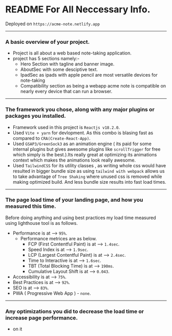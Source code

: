 # README For All Neccessary Info.

Deployed on `https://acme-note.netlify.app`

---
### A basic overview of your project.
- Project is all about a web based note-taking application.
- project has 5 sections namely:-
  - Hero Section with tagline and banner image.
  - AboutSec with some desciptive text.
  - IpadSec as ipads with apple pencil are most versatile devices for note-taking
  - Compatibility section as being a webapp acme note is compatible on nearly every device that can run a browser.
---
### The framework you chose, along with any major plugins or packages you installed.

- Framework used in this project is `Reactjs v18.2.0`.
- Used `Vite + yarn` for devlopment. As this combo is blasing fast as compared to `CRA(Create-React-App)`.
- Used `GSAP3/GreenSock3` as an animation engine ( its paid for some internal plugins but gives awesome plugins like `scrollTrigger` for free which simply is the best.).Its really great at optimizing its animations context which makes the animations look really awesome.
- Used `TailwindCSS` for its utility classes , as writing whole css would have resulted in bigger bundle size as using `tailwind with webpack` allows us to take advantage of `Tree Shaking` where unused css is removed while making optimized build. And less bundle size results into fast load times.

---
### The page load time of your landing page, and how you measured this time.

Before doing anything and using best practices my load time measured using lighthouse tool is as follows.
- Performance is at --> `95%`.
  - Performance metrices are as below.
    - FCP (First Contentful Paint) is at --> `1.4sec`.
    - Speed Index is at --> `1.9sec`.
    - LCP (Largest Contentful Paint) is at --> `2.4sec`.
    - Time to Interactive is at --> `1.6sec`.
    - TBT (Total Blocking Time) is at --> `190ms`.
    - Cumulative Layout Shift is at --> `0.043`.
- Accessibility is at --> `75%`.
- Best Practices is at --> `92%`.
- SEO is at --> `83%`.
- PWA ( Progressive Web App ) - `none`.
---

### Any optimizations you did to decrease the load time or increase page performance.

- on it

